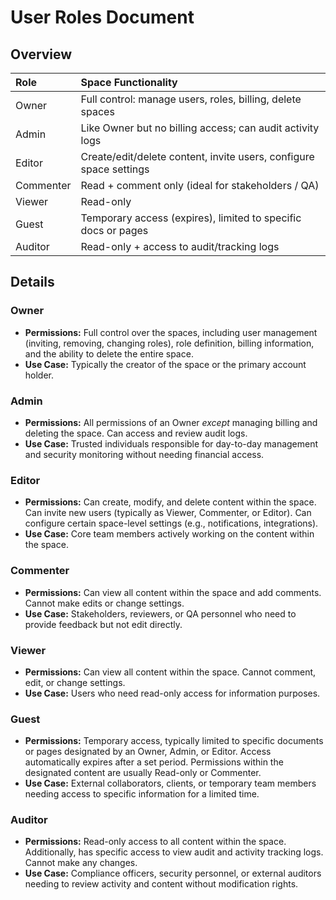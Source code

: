 # User Roles Document

## Overview

| Role      | Space Functionality                                                |
| :-------- | :--------------------------------------------------------------- |
| Owner     | Full control: manage users, roles, billing, delete spaces        |
| Admin     | Like Owner but no billing access; can audit activity logs        |
| Editor    | Create/edit/delete content, invite users, configure space settings |
| Commenter | Read + comment only (ideal for stakeholders / QA)                |
| Viewer    | Read-only                                                        |
| Guest     | Temporary access (expires), limited to specific docs or pages    |
| Auditor   | Read-only + access to audit/tracking logs                        |

## Details

### Owner
- **Permissions:** Full control over the spaces, including user management (inviting, removing, changing roles), role definition, billing information, and the ability to delete the entire space.
- **Use Case:** Typically the creator of the space or the primary account holder.

### Admin
- **Permissions:** All permissions of an Owner *except* managing billing and deleting the space. Can access and review audit logs.
- **Use Case:** Trusted individuals responsible for day-to-day management and security monitoring without needing financial access.

### Editor
- **Permissions:** Can create, modify, and delete content within the space. Can invite new users (typically as Viewer, Commenter, or Editor). Can configure certain space-level settings (e.g., notifications, integrations).
- **Use Case:** Core team members actively working on the content within the space.

### Commenter
- **Permissions:** Can view all content within the space and add comments. Cannot make edits or change settings.
- **Use Case:** Stakeholders, reviewers, or QA personnel who need to provide feedback but not edit directly.

### Viewer
- **Permissions:** Can view all content within the space. Cannot comment, edit, or change settings.
- **Use Case:** Users who need read-only access for information purposes.

### Guest
- **Permissions:** Temporary access, typically limited to specific documents or pages designated by an Owner, Admin, or Editor. Access automatically expires after a set period. Permissions within the designated content are usually Read-only or Commenter.
- **Use Case:** External collaborators, clients, or temporary team members needing access to specific information for a limited time.

### Auditor
- **Permissions:** Read-only access to all content within the space. Additionally, has specific access to view audit and activity tracking logs. Cannot make any changes.
- **Use Case:** Compliance officers, security personnel, or external auditors needing to review activity and content without modification rights.